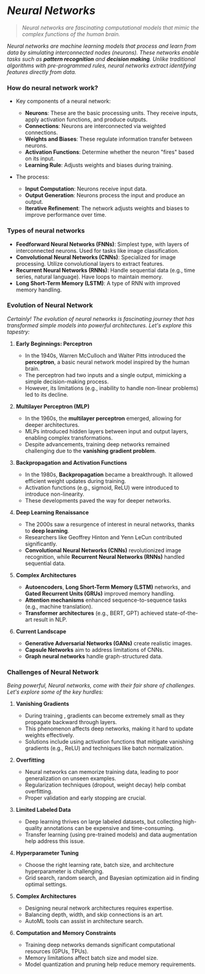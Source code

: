 # _Neural Networks_

> _Neural networks are fascinating computational models that mimic the complex functions of the human brain._

_Neural networks are machine learning models that process and learn from data by simulating interconnected nodes (neurons). These networks enable tasks such as **pattern recognition** and **decision making**. Unlike traditional algorithms with pre-programmed rules, neural networks extract identifying features directly from data._

### How do neural network work?
- Key components of a neural network:
    - **Neurons**: These are the basic processing units. They receive inputs, apply activation functions, and produce outputs.
    - **Connections**: Neurons are interconnected via weighted connections.
    - **Weights and Biases**: These regulate information transfer between neurons.
    - **Activation Functions**: Determine whether the neuron "fires" based on its input.
    - **Learning Rule**: Adjusts weights and biases during training.
 
- The process:
    - **Input Computation**: Neurons receive input data.
    - **Output Generation**: Neurons process the input and produce an output.
    - **Iterative Refinement**: The network adjusts weights and biases to improve performance over time.
 
### Types of neural networks
- **Feedforward Neural Networks (FNNs)**: Simplest type, with layers of interconnected neurons. Used for tasks like image classification.
- **Convolutional Neural Networks (CNNs)**: Specialized for image processing. Utilize convolutional layers to extract features.
- **Recurrent Neural Networks (RNNs)**: Handle sequential data (e.g., time series, natural language). Have loops to maintain memory.
- **Long Short-Term Memory (LSTM)**: A type of RNN with improved memory handling.

### Evolution of Neural Network
_Certainly! The evolution of neural networks is fascinating journey that has transformed simple models into powerful architectures. Let's explore this tapestry:_
1. **Early Beginnings: Perceptron**
    - In the 1940s, Warren McCulloch and Walter Pitts introduced the **perceptron**, a basic neural network model inspired by the human brain.
    - The perceptron had two inputs and a single output, mimicking a simple decision-making process.
    - However, its limitations (e.g., inability to handle non-linear problems) led to its decline.
  
2. **Multilayer Perceptron (MLP)**
    - In the 1960s, the **multilayer perceptron** emerged, allowing for deeper architectures.
    - MLPs introduced hidden layers between input and output layers, enabling complex transformations.
    - Despite advancements, training deep networks remained challenging due to the **vanishing gradient problem**.
  
3. **Backpropagation and Activation Functions**
    - In the 1980s, **Backpropagation** became a breakthrough. It allowed efficient weight updates during training.
    - Activation functions (e.g., sigmoid, ReLU) were introduced to introduce non-linearity.
    - These developments paved the way for deeper networks.
  
4. **Deep Learning Renaissance**
    - The 2000s saw a resurgence of interest in neural networks, thanks to **deep learning**.
    - Researchers like Geoffrey Hinton and Yenn LeCun contributed significantly.
    - **Convolutional Neural Networks (CNNs)** revolutionized image recognition, while **Recurrent Neural Networks (RNNs)** handled sequential data.
  
5. **Complex Architectures**
    - **Autoencoders**, **Long Short-Term Memory (LSTM)** networks, and **Gated Recurrent Units (GRUs)** improved memory handling.
    - **Attention mechanisms** enhanced sequence-to-sequence tasks (e.g., machine translation).
    - **Transformer architectures** (e.g., BERT, GPT) achieved state-of-the-art result in NLP.
  
6. **Current Landscape**
    - **Generative Adversarial Networks (GANs)** create realistic images.
    - **Capsule Networks** aim to address limitations of CNNs.
    - **Graph neural networks** handle graph-structured data.
  
### Challenges of Neural Network
_Being powerful, Neural networks, come with their fair share of challenges. Let's explore some of the key hurdles:_
1. **Vanishing Gradients**
    - During training , gradients can become extremely small as they propagate backward through layers.
    - This phenomenon affects deep networks, making it hard to update weights effectively.
    - Solutions include using activation functions that mitigate vanishing gradients (e.g., ReLU) and techniques like batch normalization.
  
2. **Overfitting**
    - Neural networks can memorize training data, leading to poor generalization on unseen examples.
    - Regularization techniques (dropout, weight decay) help combat overfitting.
    - Proper validation and early stopping are crucial.
  
3. **Limited Labeled Data**
    - Deep learning thrives on large labeled datasets, but collecting high-quality annotations can be expensive and time-consuming.
    - Transfer learning (using pre-trained models) and data augmentation help address this issue.
  
4. **Hyperparameter Tuning**
    - Choose the right learning rate, batch size, and architecture hyperparameter is challenging.
    - Grid search, random search, and Bayesian optimization aid in finding optimal settings.
  
5. **Complex Architectures**
    - Designing neural network architectures requires expertise.
    - Balancing depth, width, and skip connections is an art.
    - AutoML tools can assist in architecture search.
  
6. **Computation and Memory Constraints**
    - Training deep networks demands significant computational resources (GPUs, TPUs).
    - Memory limitations affect batch size and model size.
    - Model quantization and pruning help reduce memory requirements.
